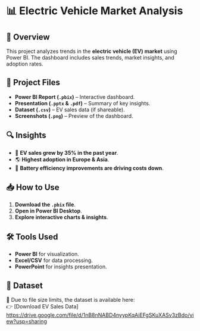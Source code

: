 # 📊 Electric Vehicle Market Analysis

## 🚀 Overview
This project analyzes trends in the **electric vehicle (EV) market** using Power BI. The dashboard includes sales trends, market insights, and adoption rates.

## 📂 Project Files
- **Power BI Report (`.pbix`)** – Interactive dashboard.
- **Presentation (`.pptx` & `.pdf`)** – Summary of key insights.
- **Dataset (`.csv`)** – EV sales data (if shareable).
- **Screenshots (`.png`)** – Preview of the dashboard.

## 🔍 Insights
- 🚗 **EV sales grew by 35% in the past year**.
- 🌎 **Highest adoption in Europe & Asia**.
- 🔋 **Battery efficiency improvements are driving costs down**.

## 📥 How to Use
1. **Download the `.pbix` file**.
2. **Open in Power BI Desktop**.
3. **Explore interactive charts & insights**.

## 🛠 Tools Used
- **Power BI** for visualization.
- **Excel/CSV** for data processing.
- **PowerPoint** for insights presentation.

## 📂 Dataset
🚀 Due to file size limits, the dataset is available here:  
👉 [Download EV Sales Data]
https://drive.google.com/file/d/1nB8nNABD4nyypKqAiEFgSKuXASv3zBdo/view?usp=sharing
